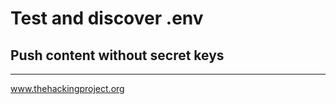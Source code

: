 # Test and discover .env 

## Push content without secret keys

-----------------------------------------------------------

www.thehackingproject.org